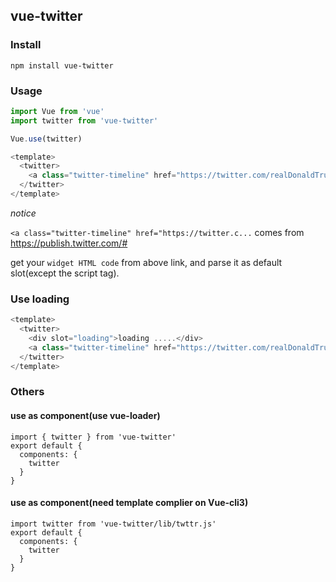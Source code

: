## vue-twitter

### Install

```
npm install vue-twitter
```

### Usage

```js
import Vue from 'vue'
import twitter from 'vue-twitter'

Vue.use(twitter)
```

```vue.js
<template>
  <twitter>
    <a class="twitter-timeline" href="https://twitter.com/realDonaldTrump?ref_src=twsrc%5Etfw">Tweets by realDonaldTrump</a>
  </twitter>
</template>
```

*notice*

`<a class="twitter-timeline" href="https://twitter.c...` comes from https://publish.twitter.com/#

get your `widget HTML code` from above link, and parse it as default slot(except the script tag).

### Use loading

```vue.js
<template>
  <twitter>
    <div slot="loading">loading .....</div>
    <a class="twitter-timeline" href="https://twitter.com/realDonaldTrump?ref_src=twsrc%5Etfw">Tweets by realDonaldTrump</a>
  </twitter>
</template>
```

### Others

#### use as component(use vue-loader)

```
import { twitter } from 'vue-twitter'
export default {
  components: {
    twitter
  }
}
```

#### use as component(need template complier on Vue-cli3)

```
import twitter from 'vue-twitter/lib/twttr.js'
export default {
  components: {
    twitter
  }
}
```
